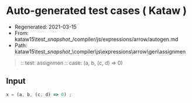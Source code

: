 # Auto-generated test cases ( Kataw )
- Regenerated: 2021-03-15
- From: kataw15\test\__snapshot__/compiler/js/expressions/arrow/autogen.md
- Path: kataw15\test\__snapshot__\compiler\js\expressions\arrow\gen\assignmen
> :: test: assignmen
> :: case: (a, b, (c, d) => 0)
## Input

`````js
x = (a, b, (c, d) => 0) ;
`````
